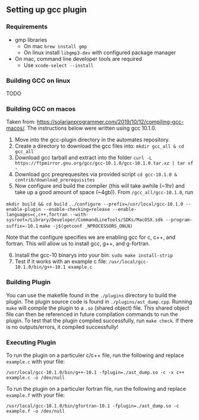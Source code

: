 ## Setting up gcc plugin


### Requirements

* gmp libraries
    * On mac `brew install gmp`
    * On linux install `libgmp3-dev` with configured package manager
* On mac, command line developer tools are required
  * Use `xcode-select --install`

### Building GCC on linux

TODO 

### Building GCC on macos

Taken from: https://solarianprogrammer.com/2019/10/12/compiling-gcc-macos/. The instructions below were written using gcc 10.1.0.

1) Move into the gcc-plugin directory in the automates repository.
2) Create a directory to download the gcc files into: `mkdir gcc_all & cd gcc_all`
3) Download gcc tarball and extract into the folder `curl -L https://ftpmirror.gnu.org/gcc/gcc-10.1.0/gcc-10.1.0.tar.xz | tar xf -`
4) Download gcc preqrequesites via provided script `cd gcc-10.1.0 & contrib/download_prerequisites`
5) Now configure and build the compiler (this will take awhile (~1hr) and take up a good amount of space (~4gb)). From `/gcc_all/gcc-10.1.0`, run

`mkdir build && cd build`
`../configure --prefix=/usr/local/gcc-10.1.0 --enable-plugin --enable-checking=release --enable-languages=c,c++,fortran --with-sysroot=/Library/Developer/CommandLineTools/SDKs/MacOSX.sdk --program-suffix=-10.1`
`make -j$(getconf _NPROCESSORS_ONLN)`

Note that the configure specifies we are enabling gcc for c, c++, and fortran. This will allow us to install gcc, g++, and g-fortran.

6) Install the gcc-10 binarys into your bin: `sudo make install-strip`
7) Test if it works with an example c file: `/usr/local/gcc-10.1.0/bin/g++-10.1 example.c`

### Building Plugin

You can use the makefile found in the `./plugins` directory to build the plugin. The plugin source code is found in `./plugins/ast_dump.cpp`. Running `make` will compile the plugin to a `.so` (shared object) file. This shared object file can then be referenced in future compilation commands to run the plugin. To test that the plugin compiled successfully, run `make check`. If there is no outputs/errors, it compiled successfully!

### Executing Plugin

To run the plugin on a particuler c/c++ file, run the following and replace `example.c` with your file:

`/usr/local/gcc-10.1.0/bin/g++-10.1 -fplugin=./ast_dump.so -c -x c++ example.c -o /dev/null`

To run the plugin on a particuler fortran file, run the following and replace `example.f` with your file:

`/usr/local/gcc-10.1.0/bin/gfortran-10.1 -fplugin=./ast_dump.so -c example.f -o /dev/null`
